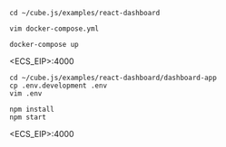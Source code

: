 

```
cd ~/cube.js/examples/react-dashboard
```

```
vim docker-compose.yml
```

```
docker-compose up
```

<ECS_EIP>:4000

```
cd ~/cube.js/examples/react-dashboard/dashboard-app
cp .env.development .env
vim .env
```

```
npm install
npm start
```

<ECS_EIP>:4000